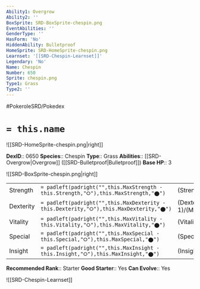 ```yaml
---
Ability1: Overgrow
Ability2: ''
BoxSprite: SRD-BoxSprite-chespin.png
EventAbilities: ''
GenderType: ''
HasForm: 'No'
HiddenAbility: Bulletproof
HomeSprite: SRD-HomeSprite-chespin.png
Learnset: '[[SRD-Chespin-Learnset]]'
Legendary: 'No'
Name: Chespin
Number: 650
Sprite: chespin.png
Type1: Grass
Type2: ''
---
```


#PokeroleSRD/Pokedex

# `= this.name`

![[SRD-HomeSprite-chespin.png|right]]

**DexID**:: 0650
**Species**:: Chespin
**Type**:: Grass
**Abilities**:: [[SRD-Overgrow|Overgrow]] ([[SRD-Bulletproof|Bulletproof]])
**Base HP**:: 3

![[SRD-BoxSprite-chespin.png|right]]

|           |                                                                                        |                                          |
| --------- | -------------------------------------------------------------------------------------- | ---------------------------------------- |
| Strength  | `= padleft(padright("",this.MaxStrength - this.Strength,"⭘"),this.MaxStrength,"⬤")`    | (Strength::2)/(MaxStrength::4)   |
| Dexterity | `= padleft(padright("",this.MaxDexterity - this.Dexterity,"⭘"),this.MaxDexterity,"⬤")` | (Dexterity:: 1)/(MaxDexterity::3) |
| Vitality  | `= padleft(padright("",this.MaxVitality - this.Vitality,"⭘"),this.MaxVitality,"⬤")`    | (Vitality::2)/(MaxVitality::4)   |
| Special   | `= padleft(padright("",this.MaxSpecial - this.Special,"⭘"),this.MaxSpecial,"⬤")`       | (Special::2)/(MaxSpecial::4)     |
| Insight   | `= padleft(padright("",this.MaxInsight - this.Insight,"⭘"),this.MaxInsight,"⬤")`       | (Insight::2)/(MaxInsight::4)     |

**Recommended Rank**:: Starter
**Good Starter**:: Yes
**Can Evolve**:: Yes

![[SRD-Chespin-Learnset]]
